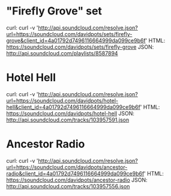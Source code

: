 

# "Firefly Grove" set
curl: curl -v 'http://api.soundcloud.com/resolve.json?url=https://soundcloud.com/davidpots/sets/firefly-grove&client_id=4a01792d7496116664999da099ce9b6f'
HTML: https://soundcloud.com/davidpots/sets/firefly-grove
JSON: http://api.soundcloud.com/playlists/8587894

# Hotel Hell
curl: curl -v 'http://api.soundcloud.com/resolve.json?url=https://soundcloud.com/davidpots/hotel-hell&client_id=4a01792d7496116664999da099ce9b6f'
HTML: https://soundcloud.com/davidpots/hotel-hell
JSON: http://api.soundcloud.com/tracks/103957591.json

# Ancestor Radio
curl: curl -v 'http://api.soundcloud.com/resolve.json?url=https://soundcloud.com/davidpots/ancestor-radio&client_id=4a01792d7496116664999da099ce9b6f'
HTML: https://soundcloud.com/davidpots/ancestor-radio
JSON: http://api.soundcloud.com/tracks/103957556.json
